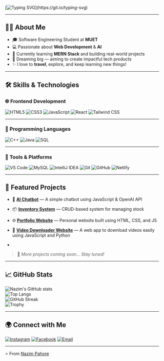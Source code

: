 <!-- 👋 WELCOME SECTION -->
[![Typing SVG](https://readme-typing-svg.demolab.com?font=Fira+Code&pause=1000&color=00BFFF&width=435&lines=Hi+there!+I'm+Nazim+Pahore+👋;Software+Engineering+Student;Web+Developer+%7C+AI+Enthusiast;Welcome+to+my+GitHub+Profile!)](https://git.io/typing-svg)

---

## 👨‍💻 About Me
- 🎓 Software Engineering Student at **MUET**  
- 💻 Passionate about **Web Development** & **AI**  
- 🌱 Currently learning **MERN Stack** and building real-world projects  
- 🚀 Dreaming big — aiming to create impactful tech products  
- ✨ I love to **travel**, explore, and keep learning new things!

---

## 🛠️ Skills & Technologies

### 🌐 **Frontend Development**
![HTML5](https://img.shields.io/badge/HTML5-E34F26?style=for-the-badge&logo=html5&logoColor=white)
![CSS3](https://img.shields.io/badge/CSS3-1572B6?style=for-the-badge&logo=css3&logoColor=white)
![JavaScript](https://img.shields.io/badge/JavaScript-F7DF1E?style=for-the-badge&logo=javascript&logoColor=black)
![React](https://img.shields.io/badge/React-20232A?style=for-the-badge&logo=react&logoColor=61DAFB)
![Tailwind CSS](https://img.shields.io/badge/Tailwind_CSS-38B2AC?style=for-the-badge&logo=tailwind-css&logoColor=white)

---

### 🧠 **Programming Languages**
![C++](https://img.shields.io/badge/C++-00599C?style=for-the-badge&logo=c%2B%2B&logoColor=white)
![Java](https://img.shields.io/badge/Java-ED8B00?style=for-the-badge&logo=openjdk&logoColor=white)
![SQL](https://img.shields.io/badge/SQL-336791?style=for-the-badge&logo=postgresql&logoColor=white)

---

### 🧰 **Tools & Platforms**
![VS Code](https://img.shields.io/badge/VS_Code-0078D4?style=for-the-badge&logo=visual-studio-code&logoColor=white)
![MySQL](https://img.shields.io/badge/MySQL-4479A1?style=for-the-badge&logo=mysql&logoColor=white)
![IntelliJ IDEA](https://img.shields.io/badge/IntelliJ_IDEA-000000?style=for-the-badge&logo=intellij-idea&logoColor=white)
![Git](https://img.shields.io/badge/Git-F05032?style=for-the-badge&logo=git&logoColor=white)
![GitHub](https://img.shields.io/badge/GitHub-181717?style=for-the-badge&logo=github&logoColor=white)
![Netlify](https://img.shields.io/badge/Netlify-00C7B7?style=for-the-badge&logo=netlify&logoColor=white)

---

## 🌟 Featured Projects

- 🧠 [**AI Chatbot**](#) — A simple chatbot using JavaScript & OpenAI API  
- 📦 [**Inventory System**](#) — CRUD-based system for managing stock  
- 🌐 [**Portfolio Website**](#) — Personal website built using HTML, CSS, and JS  
- 🎥 [**Video Downloader Website**](#) — A web app to download videos easily using JavaScript and Python

- 

> 🔸 *More projects coming soon... Stay tuned!*

---

## 📈 GitHub Stats

![Nazim's GitHub stats](https://github-readme-stats.vercel.app/api?username=nazimpahore&show_icons=true&theme=tokyonight)  
![Top Langs](https://github-readme-stats.vercel.app/api/top-langs/?username=nazimpahore&layout=compact&theme=tokyonight)  
![GitHub Streak](https://streak-stats.demolab.com?user=nazimpahore&theme=tokyonight)  
![Trophy](https://github-profile-trophy.vercel.app/?username=nazimpahore&theme=onedark&row=1&column=6)

---

## 🌍 Connect with Me

[![Instagram](https://img.shields.io/badge/Instagram-E4405F?style=for-the-badge&logo=instagram&logoColor=white)](https://www.instagram.com/nazimpahore10?igsh=dGE1NmJqZjVzNmVp)
[![Facebook](https://img.shields.io/badge/Facebook-1877F2?style=for-the-badge&logo=facebook&logoColor=white)](https://www.facebook.com/share/1CTLDTjo11/)
[![Email](https://img.shields.io/badge/Email-D14836?style=for-the-badge&logo=gmail&logoColor=white)](mailto:nazimpahore8@gmail.com)

---

⭐️ From [Nazim Pahore](https://github.com/nazimpahore)

